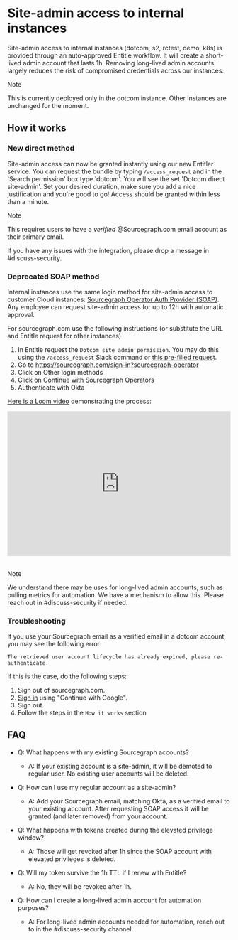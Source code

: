 # Site-admin access to internal instances

Site-admin access to internal instances (dotcom, s2, rctest, demo, k8s) is provided through an auto-approved Entitle workflow. It will create a short-lived admin account that lasts 1h. Removing long-lived admin accounts largely reduces the risk of compromised credentials across our instances.

> [!NOTE]
> This is currently deployed only in the dotcom instance. Other instances are unchanged for the moment.

## How it works

### New direct method
Site-admin access can now be granted instantly using our new Entitler service. You can request the bundle by typing `/access_request` and in the 'Search permission' box type 'dotcom'. You will see the set 'Dotcom direct site-admin'. Set your desired duration, make sure you add a nice justification and you're good to go! Access should be granted within less than a minute.

> [!NOTE]
> This requires users to have a *verified* @Sourcegraph.com email account as their primary email.

If you have any issues with the integration, please drop a message in #discuss-security.

### Deprecated SOAP method

Internal instances use the same login method for site-admin access to customer Cloud instances: [Sourcegraph Operator Auth Provider (SOAP)](../cloud/technical-docs/oidc_site_admin.md#sourcegraph-teammate-access-to-cloud-instances). Any employee can request site-admin access for up to 12h with automatic approval.

For sourcegraph.com use the following instructions (or substitute the URL and Entitle request for other instances)

1. In Entitle request the `Dotcom site admin permission`. You may do this using the `/access_request` Slack command or [this pre-filled request](https://app.entitle.io/request?targetType=resource&duration=3600&justification=PLEASE%20INCLUDE%20A%20JUSTIFICATION%20-%20SOC2%20AUDITORS%20CHECK%20THIS&integrationId=2a973813-5df5-4572-9982-0169d1deca3b&resourceId=ffe6f48e-45d5-456d-a476-07ab3d27163e&roleId=d3818374-f1ea-433b-aa1a-dacc9f07f996&grantMethodId=d3818374-f1ea-433b-aa1a-dacc9f07f996).
2. Go to https://sourcegraph.com/sign-in?sourcegraph-operator
3. Click on Other login methods
4. Click on Continue with Sourcegraph Operators
5. Authenticate with Okta

[Here is a Loom video](https://www.loom.com/share/3664a109ab2c4914b3afd4d47bb8d7a8?sid=7627c7f5-984a-45cd-87c2-48c8633956af) demonstrating the process:

<div style="position: relative; padding-bottom: 64.63195691202873%; height: 0;"><iframe src="https://www.loom.com/embed/3664a109ab2c4914b3afd4d47bb8d7a8?sid=f9d7dd52-3e55-448b-a61c-09279d2736ad" frameborder="0" webkitallowfullscreen mozallowfullscreen allowfullscreen style="position: absolute; top: 0; left: 0; width: 100%; height: 100%;"></iframe></div>

<br>

> [!NOTE]
> We understand there may be uses for long-lived admin accounts, such as pulling metrics for automation. We have a mechanism to allow this. Please reach out in #discuss-security if needed.

### Troubleshooting

If you use your Sourcegraph email as a verified email in a dotcom account, you may see the following error:

```
The retrieved user account lifecycle has already expired, please re-authenticate.
```

If this is the case, do the following steps:

1. Sign out of sourcegraph.com.
2. [Sign in](https://sourcegraph.com/sign-in?returnTo=/search) using "Continue with Google".
3. Sign out.
4. Follow the steps in the `How it works` section

## FAQ

- Q: What happens with my existing Sourcegraph accounts?

  - A: If your existing account is a site-admin, it will be demoted to regular user. No existing user accounts will be deleted.

- Q: How can I use my regular account as a site-admin?

  - A: Add your Sourcegraph email, matching Okta, as a verified email to your existing account. After requesting SOAP access it will be granted (and later removed) from your account.

- Q: What happens with tokens created during the elevated privilege window?

  - A: Those will get revoked after 1h since the SOAP account with elevated privileges is deleted.

- Q: Will my token survive the 1h TTL if I renew with Entitle?

  - A: No, they will be revoked after 1h.

- Q: How can I create a long-lived admin account for automation purposes?

  - A: For long-lived admin accounts needed for automation, reach out to in the #discuss-security channel.
